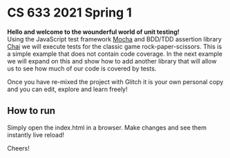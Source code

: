 # CS 633 2021 Spring 1
**Hello and welcome to the wounderful world of unit testing!**  
Using the JavaScript test framework [Mocha](https://mochajs.org/) and BDD/TDD assertion library [Chai](https://www.chaijs.com/) we will execute tests for the classic game rock-paper-scissors. This is a simple example that does not contain code coverage.  In the next example we will expand on this and show how to add another library that will allow us to see how much of our code is covered by tests.  
  
  
Once you have re-mixed the project with Glitch it is your own personal copy and you can edit, explore and learn freely!
  
  
## How to run ##
Simply open the index.html in a browser.  Make changes and see them instantly live reload!
  
Cheers!